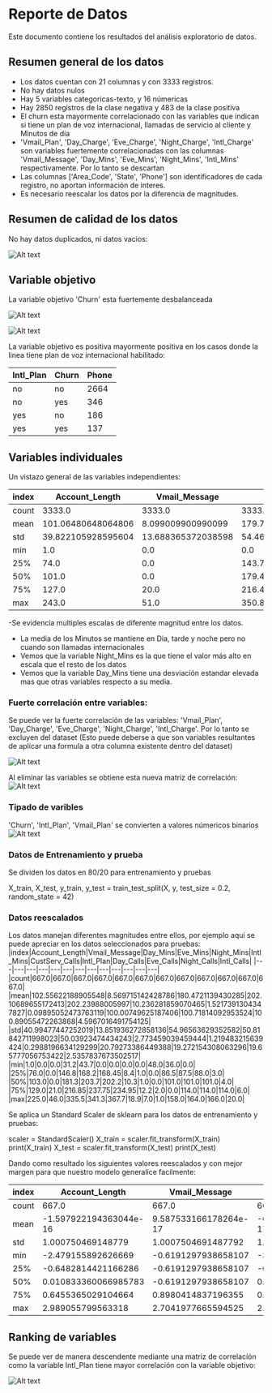 # Reporte de Datos

Este documento contiene los resultados del análisis exploratorio de datos.

## Resumen general de los datos

- Los datos cuentan con 21 columnas y con 3333 registros.
- No hay datos nulos
- Hay 5 variables categoricas-texto, y 16 númericas
- Hay 2850 registros de la clase negativa y 483 de la clase positiva
- El churn esta mayormente correlacionado con las variables que indican si tiene un plan de voz internacional, llamadas de servicio al cliente y Minutos de día
- 'Vmail_Plan', 'Day_Charge', 'Eve_Charge', 'Night_Charge', 'Intl_Charge' son variables fuertemente correlacionadas con las columnas 'Vmail_Message', 'Day_Mins', 'Eve_Mins', 'Night_Mins', 'Intl_Mins' respectivamente. Por lo tanto se descartan 
- Las columnas ['Area_Code', 'State', 'Phone'] son identificadores de cada registro, no aportan información de interes.
- Es necesario reescalar los datos por la diferencia de magnitudes.

## Resumen de calidad de los datos

No hay datos duplicados, ni datos vacios:

![Alt text](empty.png)

## Variable objetivo

La variable objetivo 'Churn' esta fuertemente desbalanceada

![Alt text](churn_count.png)

![Alt text](bar_churn.png)

La variable objetivo es positiva mayormente positiva en los casos donde la linea tiene plan de voz internacional habilitado:

|Intl\_Plan|Churn|Phone|
|---|---|---|
|no|no|2664|
|no|yes|346|
|yes|no|186|
|yes|yes|137|

## Variables individuales

Un vistazo general de las variables independientes: 

|index|Account\_Length|Vmail\_Message|Day\_Mins|Eve\_Mins|Night\_Mins|Intl\_Mins|CustServ\_Calls|Day\_Calls|Day\_Charge|Eve\_Calls|Eve\_Charge|Night\_Calls|Night\_Charge|Intl\_Calls|Intl\_Charge|Area\_Code|
|---|---|---|---|---|---|---|---|---|---|---|---|---|---|---|---|---|
|count|3333\.0|3333\.0|3333\.0|3333\.0|3333\.0|3333\.0|3333\.0|3333\.0|3333\.0|3333\.0|3333\.0|3333\.0|3333\.0|3333\.0|3333\.0|3333\.0|
|mean|101\.06480648064806|8\.099009900990099|179\.77509750975094|200\.98034803480348|200\.87203720372037|10\.237293729372938|1\.5628562856285628|100\.43564356435644|30\.562307230723075|100\.11431143114311|17\.083540354035403|100\.10771077107711|9\.03932493249325|4\.4794479447944795|2\.7645814581458144|437\.18241824182417|
|std|39\.822105928595604|13\.688365372038598|54\.46738920237137|50\.713844425812|50\.57384701365836|2\.791839548408416|1\.3154910448664767|20\.069084207300897|9\.2594345539305|19\.922625293943103|4\.310667643110341|19\.568609346058558|2\.275872837660029|2\.461214270546094|0\.753772612663046|42\.371290485606615|
|min|1\.0|0\.0|0\.0|0\.0|23\.2|0\.0|0\.0|0\.0|0\.0|0\.0|0\.0|33\.0|1\.04|0\.0|0\.0|408\.0|
|25%|74\.0|0\.0|143\.7|166\.6|167\.0|8\.5|1\.0|87\.0|24\.43|87\.0|14\.16|87\.0|7\.52|3\.0|2\.3|408\.0|
|50%|101\.0|0\.0|179\.4|201\.4|201\.2|10\.3|1\.0|101\.0|30\.5|100\.0|17\.12|100\.0|9\.05|4\.0|2\.78|415\.0|
|75%|127\.0|20\.0|216\.4|235\.3|235\.3|12\.1|2\.0|114\.0|36\.79|114\.0|20\.0|113\.0|10\.59|6\.0|3\.27|510\.0|
|max|243\.0|51\.0|350\.8|363\.7|395\.0|20\.0|9\.0|165\.0|59\.64|170\.0|30\.91|175\.0|17\.77|20\.0|5\.4|510\.0|

-Se evidencia multiples escalas de diferente magnitud entre los datos.
- La media de los Minutos se mantiene en Dia, tarde y noche pero no cuando son llamadas internacionales
- Vemos que la variable Night_Mins es la que tiene el valor más alto en escala que el resto de los datos
- Vemos que la variable Day_Mins tiene una desviación estandar elevada mas que otras variables respecto a su media.

### Fuerte correlación entre variables:

Se puede ver la fuerte correlación de las variables: 'Vmail_Plan', 'Day_Charge', 'Eve_Charge', 'Night_Charge', 'Intl_Charge'. Por lo tanto se excluyen del dataset (Esto puede deberse a que son variables resultantes de aplicar una formula a otra columna existente dentro del dataset)

![Alt text](corr.png)

Al eliminar las variables se obtiene esta nueva matriz de correlación:
![Alt text](corr2.png)


### Tipado de varibles
'Churn', 'Intl_Plan', 'Vmail_Plan' se convierten a valores númericos binarios
![Alt text](image.png)
### Datos de Entrenamiento y prueba

Se dividen los datos en 80/20 para entrenamiento y pruebas

X_train, X_test, y_train, y_test = train_test_split(X, y, test_size = 0.2, random_state = 42)

### Datos reescalados

Los datos manejan diferentes magnitudes entre ellos, por ejemplo aqui se puede apreciar en los datos seleccionados para pruebas:
|index|Account\_Length|Vmail\_Message|Day\_Mins|Eve\_Mins|Night\_Mins|Intl\_Mins|CustServ\_Calls|Intl\_Plan|Day\_Calls|Eve\_Calls|Night\_Calls|Intl\_Calls|
|---|---|---|---|---|---|---|---|---|---|---|---|---|
|count|667\.0|667\.0|667\.0|667\.0|667\.0|667\.0|667\.0|667\.0|667\.0|667\.0|667\.0|667\.0|
|mean|102\.55622188905548|8\.569715142428786|180\.4721139430285|202\.10689655172413|202\.23988005997|10\.236281859070465|1\.5217391304347827|0\.09895052473763119|100\.00749625187406|100\.71814092953524|100\.89055472263868|4\.5967016491754125|
|std|40\.99477447252019|13\.851936272858136|54\.96563629352582|50\.81842711998023|50\.03923474434243|2\.773459039459444|1\.219483215639424|0\.2988196634129299|20\.79273386449388|19\.272154308063296|19\.65777056753422|2\.5357837673502517|
|min|1\.0|0\.0|0\.0|31\.2|43\.7|0\.0|0\.0|0\.0|0\.0|48\.0|36\.0|0\.0|
|25%|76\.0|0\.0|146\.8|168\.2|168\.45|8\.4|1\.0|0\.0|86\.5|87\.5|88\.0|3\.0|
|50%|103\.0|0\.0|181\.3|203\.7|202\.2|10\.3|1\.0|0\.0|101\.0|101\.0|101\.0|4\.0|
|75%|129\.0|21\.0|216\.85|237\.75|234\.95|12\.2|2\.0|0\.0|114\.0|114\.0|114\.0|6\.0|
|max|225\.0|46\.0|335\.5|341\.3|367\.7|18\.9|7\.0|1\.0|158\.0|164\.0|166\.0|20\.0|

Se aplica un Standard Scaler de sklearn para los datos de entrenamiento y pruebas:

scaler = StandardScaler()
X_train = scaler.fit_transform(X_train)
print(X_train)
X_test = scaler.fit_transform(X_test)
print(X_test)

Dando como resultado los siguientes valores reescalados y con mejor margen para que nuestro modelo generalice facilmente:

|index|Account\_Length|Vmail\_Message|Day\_Mins|Eve\_Mins|Night\_Mins|Intl\_Mins|CustServ\_Calls|Intl\_Plan|Day\_Calls|Eve\_Calls|Night\_Calls|Intl\_Calls|
|---|---|---|---|---|---|---|---|---|---|---|---|---|
|count|667\.0|667\.0|667\.0|667\.0|667\.0|667\.0|667\.0|667\.0|667\.0|667\.0|667\.0|667\.0|
|mean|-1\.597922194363044e-16|9\.587533166178264e-17|-6\.65800914317935e-17|6\.65800914317935e-17|1\.7843464503720657e-16|9\.587533166178264e-17|-9\.054892434723916e-17|3\.99480548590761e-17|1\.824294505231142e-16|-3\.056026196719321e-16|-1\.2517057189177177e-16|-6\.65800914317935e-17|
|std|1\.000750469148779|1\.0007504691487792|1\.000750469148779|1\.000750469148779|1\.000750469148779|1\.0007504691487792|1\.000750469148779|1\.000750469148779|1\.0007504691487792|1\.000750469148779|1\.000750469148779|1\.0007504691487792|
|min|-2\.479155892626669|-0\.6191297938658107|-3\.2858266523520756|-3\.3656129596670277|-3\.170689163401816|-3\.6935695559435726|-1\.2487922172066603|-0\.33138643863895567|-4\.81334246110661|-2\.7375094358709284|-3\.303490233488408|-1\.814094478866451|
|25%|-0\.6482814421166286|-0\.6191297938658107|-0\.6130627442529213|-0\.6677172937958935|-0\.6757744896632177|-0\.6625877309918106|-0\.42815733161371217|-0\.33138643863895567|-0\.6501133183920246|-0\.6863820476454241|-0\.6562406780540025|-0\.6301404500954894|
|50%|0\.010833360066985783|-0\.6191297938658107|0\.015073187827602209|0\.03137245903932691|-0\.000797573922314788|0\.022991491318707046|-0\.42815733161371217|-0\.33138643863895567|0\.047769023450304905|0\.014636173646836847|0\.00557171080459888|-0\.23548910717183552|
|75%|0\.6455365029104664|0\.8980414837196355|0\.6623263004497063|0\.7019078416883207|0\.654180025796636|0\.7085707136292241|0\.392477553979236|-0\.33138643863895567|0\.6734566402744624|0\.6896907571134585|0\.6673840996632003|0\.5538135786754722|
|max|2\.989055799563318|2\.7041977665594525|2\.8225677016483757|2\.741083726366831|3\.3090892277108552|3\.126139550197891|4\.495651981943976|3\.0176249942729143|2\.7911685741408414|3\.286054539677388|3\.314633655097606|6\.078932379606627|

## Ranking de variables

Se puede ver de manera descendente mediante una matriz de correlación como la variable Intl_Plan tiene mayor correlación con la variable objetivo:

![Alt text](corr_objetive.png)


